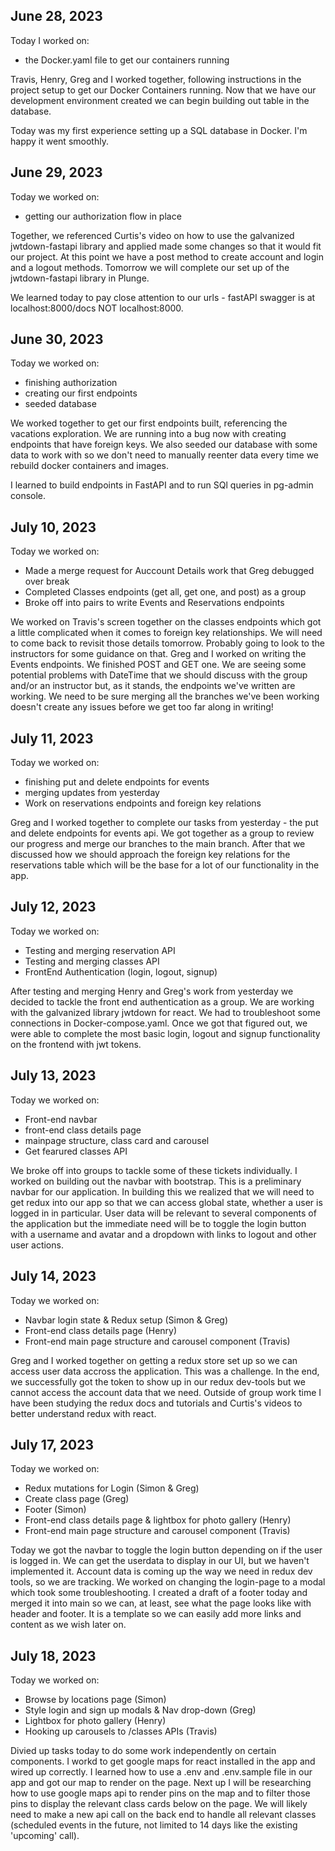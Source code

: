 ## June 28, 2023

Today I worked on:

- the Docker.yaml file to get our containers running

Travis, Henry, Greg and I worked together, following instructions in the project setup to get our Docker Containers running. Now that we have our development environment created we can begin building out table in the database.

Today was my first experience setting up a SQL database in Docker. I'm happy it went smoothly.

## June 29, 2023

Today we worked on:

- getting our authorization flow in place

Together, we referenced Curtis's video on how to use the galvanized jwtdown-fastapi library and applied made some changes so that it would fit our project. At this point we have a post method to create account and login and a logout methods. Tomorrow we will complete our set up of the jwtdown-fastapi library in Plunge.

We learned today to pay close attention to our urls - fastAPI swagger is at localhost:8000/docs NOT localhost:8000.

## June 30, 2023

Today we worked on:

- finishing authorization
- creating our first endpoints
- seeded database

We worked together to get our first endpoints built, referencing the vacations exploration. We are running into a bug now with creating endpoints that have foreign keys. We also seeded our database with some data to work with so we don't need to manually reenter data every time we rebuild docker containers and images.

I learned to build endpoints in FastAPI and to run SQl queries in pg-admin console.

## July 10, 2023

Today we worked on:

- Made a merge request for Auccount Details work that Greg debugged over break
- Completed Classes endpoints (get all, get one, and post) as a group
- Broke off into pairs to write Events and Reservations endpoints

We worked on Travis's screen together on the classes endpoints which got a little complicated when it comes to foreign key relationships. We will need to come back to revisit those details tomorrow. Probably going to look to the instructors for some guidance on that. Greg and I worked on writing the Events endpoints. We finished POST and GET one. We are seeing some potential problems with DateTime that we should discuss with the group and/or an instructor but, as it stands, the endpoints we've written are working. We need to be sure merging all the branches we've been working doesn't create any issues before we get too far along in writing!

## July 11, 2023

Today we worked on:

- finishing put and delete endpoints for events
- merging updates from yesterday
- Work on reservations endpoints and foreign key relations

Greg and I worked together to complete our tasks from yesterday - the put and delete endpoints for events api. We got together as a group to review our progress and merge our branches to the main branch. After that we discussed how we should approach the foreign key relations for the reservations table which will be the base for a lot of our functionality in the app.

## July 12, 2023

Today we worked on:

- Testing and merging reservation API
- Testing and merging classes API
- FrontEnd Authentication (login, logout, signup)

After testing and merging Henry and Greg's work from yesterday we decided to tackle the front end authentication as a group. We are working with the galvanized library jwtdown for react. We had to troubleshoot some connections in Docker-compose.yaml. Once we got that figured out, we were able to complete the most basic login, logout and signup functionality on the frontend with jwt tokens.

## July 13, 2023

Today we worked on:

- Front-end navbar
- front-end class details page
- mainpage structure, class card and carousel
- Get fearured classes API

We broke off into groups to tackle some of these tickets individually. I worked on building out the navbar with bootstrap. This is a preliminary navbar for our application. In building this we realized that we will need to get redux into our app so that we can access global state, whether a user is logged in in particular. User data will be relevant to several components of the application but the immediate need will be to toggle the login button with a username and avatar and a dropdown with links to logout and other user actions.

## July 14, 2023

Today we worked on:

- Navbar login state & Redux setup (Simon & Greg)
- Front-end class details page (Henry)
- Front-end main page structure and carousel component (Travis)

Greg and I worked together on getting a redux store set up so we can access user data accross the application. This was a challenge. In the end, we successfully got the token to show up in our redux dev-tools but we cannot access the account data that we need. Outside of group work time I have been studying the redux docs and tutorials and Curtis's videos to better understand redux with react.

## July 17, 2023

Today we worked on:

- Redux mutations for Login (Simon & Greg)
- Create class page (Greg)
- Footer (Simon)
- Front-end class details page & lightbox for photo gallery (Henry)
- Front-end main page structure and carousel component (Travis)

Today we got the navbar to toggle the login button depending on if the user is logged in. We can get the userdata to display in our UI, but we haven't implemented it. Account data is coming up the way we need in redux dev tools, so we are tracking. We worked on changing the login-page to a modal which took some troubleshooting. I created a draft of a footer today and merged it into main so we can, at least, see what the page looks like with header and footer. It is a template so we can easily add more links and content as we wish later on.

## July 18, 2023

Today we worked on:

- Browse by locations page (Simon)
- Style login and sign up modals & Nav drop-down (Greg)
- Lightbox for photo gallery (Henry)
- Hooking up carousels to /classes APIs (Travis)

Divied up tasks today to do some work independently on certain components. I workd to get google maps for react installed in the app and wired up correctly. I learned how to use a .env and .env.sample file in our app and got our map to render on the page. Next up I will be researching how to use google maps api to render pins on the map and to filter those pins to display the relevant class cards below on the page. We will likely need to make a new api call on the back end to handle all relevant classes (scheduled events in the future, not limited to 14 days like the existing 'upcoming' call).
